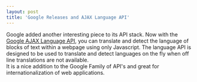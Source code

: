 ```yaml
---
layout: post
title: 'Google Releases and AJAX Language API'
---
```

Google added another interesting piece to its API stack.  Now with the <a href="http://code.google.com/apis/ajaxlanguage/">Google AJAX Language API</a>, you can translate and detect the language of blocks of text within a webpage using only Javascript.       The language API is designed to be used to translate and detect languages on the fly when off line translations are not available.<br />It is a nice addition to the Google Family of API's and great for internationalization of web applications.<br /><br /><br />